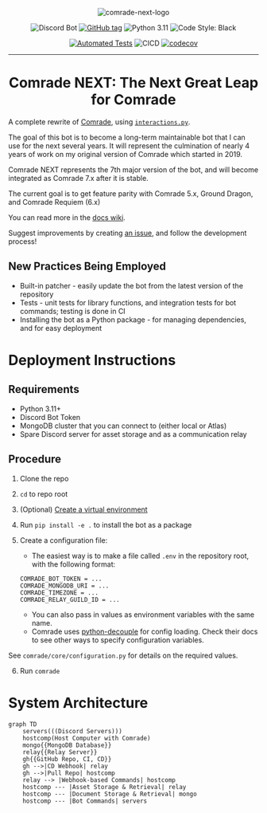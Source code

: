 <div align="center">
    
![comrade-next-logo](https://user-images.githubusercontent.com/54449457/239707605-5ffae413-a8e7-4f3d-84b9-6100f053b61b.png)

![Discord Bot](https://badgen.net/badge/icon/Discord%20Bot?icon=discord&label=Comrade%20NEXT)
[![GitHub tag](https://img.shields.io/github/tag/itchono/comrade-next.svg)](https://github.com/itchono/comrade-next/tags)
![Python 3.11](https://img.shields.io/badge/Python-3.11+-1081c1?logo=python)
![Code Style: Black](https://img.shields.io/badge/Code%20Style-black-000000.svg)

[![Automated Tests](https://github.com/itchono/comrade-next/actions/workflows/ci-pytest.yml/badge.svg)](https://github.com/itchono/comrade-next/actions/workflows/ci-pytest.yml)
![CICD](https://badgen.net/badge/icon/Passing?icon=github&label=CI%2FCD)
[![codecov](https://codecov.io/gh/itchono/comrade-next/branch/main/graph/badge.svg?token=3DW5YRS91J)](https://codecov.io/gh/itchono/comrade-next)

---

# Comrade NEXT: The Next Great Leap for Comrade

</div>

A complete rewrite of [Comrade](https://github.com/itchono/Comrade), using [`interactions.py`](https://github.com/interactions-py/interactions.py).

The goal of this bot is to become a long-term maintainable bot that I can use for the next several years. It will represent the culmination of nearly 4 years of work on my original version of Comrade which started in 2019.

Comrade NEXT represents the 7th major version of the bot, and will become integrated as Comrade 7.x after it is stable.

The current goal is to get feature parity with Comrade 5.x, Ground Dragon, and Comrade Requiem (6.x)

You can read more in the [docs wiki](https://github.com/itchono/comrade-next/wiki).

Suggest improvements by creating [an issue](https://github.com/itchono/comrade-next/issues), and follow the development process!

## New Practices Being Employed

* Built-in patcher - easily update the bot from the latest version of the repository
* Tests - unit tests for library functions, and integration tests for bot commands; testing is done in CI
* Installing the bot as a Python package - for managing dependencies, and for easy deployment

# Deployment Instructions

## Requirements

* Python 3.11+
* Discord Bot Token
* MongoDB cluster that you can connect to (either local or Atlas)
* Spare Discord server for asset storage and as a communication relay

## Procedure

1. Clone the repo
2. `cd` to repo root
3. (Optional) [Create a virtual environment](https://packaging.python.org/en/latest/guides/installing-using-pip-and-virtual-environments/#creating-a-virtual-environment)
4. Run `pip install -e .` to install the bot as a package
5. Create a configuration file:
     * The easiest way is to make a file called `.env` in the repository root, with the following format:

    ```
    COMRADE_BOT_TOKEN = ...
    COMRADE_MONGODB_URI = ...
    COMRADE_TIMEZONE = ...
    COMRADE_RELAY_GUILD_ID = ...
    ```

    * You can also pass in values as environment variables with the same name.
    * Comrade uses [python-decouple](https://pypi.org/project/python-decouple/) for config loading. Check their docs to see other ways to specify configuration variables.

See `comrade/core/configuration.py` for details on the required values.

6. Run `comrade`

# System Architecture
```mermaid
graph TD
    servers(((Discord Servers)))
    hostcomp(Host Computer with Comrade)
    mongo{{MongoDB Database}}
    relay{{Relay Server}}
    gh{{GitHub Repo, CI, CD}}
    gh -->|CD Webhook| relay
    gh -->|Pull Repo| hostcomp
    relay --> |Webhook-based Commands| hostcomp
    hostcomp --- |Asset Storage & Retrieval| relay
    hostcomp --- |Document Storage & Retrieval| mongo
    hostcomp --- |Bot Commands| servers
```
